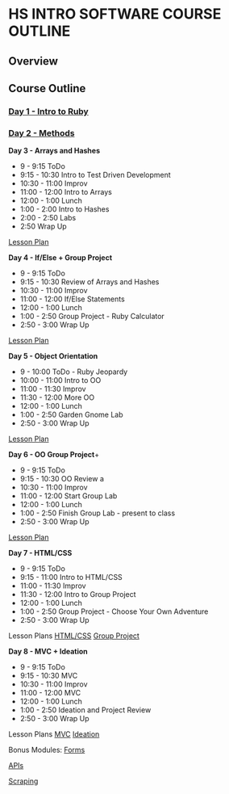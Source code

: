 # HS INTRO SOFTWARE COURSE OUTLINE

## Overview

## Course Outline

### [Day 1 - Intro to Ruby](day-1/README.md)

### [Day 2 - Methods](day-2/README.md)



**Day 3 - Arrays and Hashes**
+ 9 - 9:15 ToDo
+ 9:15 - 10:30 Intro to Test Driven Development
+ 10:30 - 11:00 Improv
+ 11:00 - 12:00 Intro to Arrays
+ 12:00 - 1:00 Lunch
+ 1:00 - 2:00 Intro to Hashes
+ 2:00 - 2:50 Labs
+ 2:50 Wrap Up

[Lesson Plan](https://docs.google.com/a/flatironschool.com/document/d/1aq8P8PI1WwDCW-FSGpKRg9mh16kdHNQpqPM0dBUkIfA/edit)


**Day 4 - If/Else + Group Project**
+ 9 - 9:15 ToDo
+ 9:15 - 10:30 Review of Arrays and Hashes
+ 10:30 - 11:00 Improv
+ 11:00 - 12:00 If/Else Statements
+ 12:00 - 1:00 Lunch
+ 1:00 - 2:50 Group Project - Ruby Calculator
+ 2:50 - 3:00 Wrap Up

[Lesson Plan](https://docs.google.com/a/flatironschool.com/document/d/1Ave3y7NFJWPg4ioFpfxt0a1i4SDKc_KasvDhgtUVKVo/edit)


**Day 5 - Object Orientation**
+ 9 - 10:00 ToDo - Ruby Jeopardy
+ 10:00 - 11:00 Intro to OO
+ 11:00 - 11:30 Improv
+ 11:30 - 12:00 More OO
+ 12:00 - 1:00 Lunch
+ 1:00 - 2:50 Garden Gnome Lab
+ 2:50 - 3:00 Wrap Up

[Lesson Plan](https://docs.google.com/a/flatironschool.com/document/d/1RJ4jahKT-iFfnUMEw1D0Cnud7k0ZF1aTtV7uHyXAklA/edit)


**Day 6 - OO Group Project**+
+ 9 - 9:15 ToDo
+ 9:15 - 10:30 OO Review a
+ 10:30 - 11:00 Improv
+ 11:00 - 12:00 Start Group Lab
+ 12:00 - 1:00 Lunch
+ 1:00 - 2:50 Finish Group Lab - present to class
+ 2:50 - 3:00 Wrap Up

[Lesson Plan](https://docs.google.com/a/flatironschool.com/document/d/1YA0fPctqq2PdkEgV454kVCOKn2FHsyVit9utqNSuz6A/edit)


**Day 7 - HTML/CSS**
+ 9 - 9:15 ToDo
+ 9:15 - 11:00 Intro to HTML/CSS
+ 11:00 - 11:30 Improv
+ 11:30 - 12:00 Intro to Group Project
+ 12:00 - 1:00 Lunch
+ 1:00 - 2:50 Group Project - Choose Your Own Adventure
+ 2:50 - 3:00 Wrap Up

Lesson Plans
[HTML/CSS](https://docs.google.com/a/flatironschool.com/document/d/1S1_IrnxaMq82v8ze3ixxSRuByB3EnKaj6ZvH6OT_IaQ/edit)
[Group Project](https://docs.google.com/a/flatironschool.com/document/d/16INiSdyUbd2zRx_fGZQOX7hs5zR6O12WU9gCr-hpj0g/edit)


**Day 8 - MVC + Ideation**
+ 9 - 9:15 ToDo
+ 9:15 - 10:30 MVC
+ 10:30 - 11:00 Improv
+ 11:00 - 12:00 MVC
+ 12:00 - 1:00 Lunch
+ 1:00 - 2:50 Ideation and Project Review
+ 2:50 - 3:00 Wrap Up

Lesson Plans
[MVC](https://docs.google.com/a/flatironschool.com/document/d/1MUWXzm2O7UQINZqkEBRoVYivPjDbKySYLqNgcEOrDeM/edit)
[Ideation](https://docs.google.com/a/flatironschool.com/document/d/17nLZH_dYm30km0pbiL64-gxJhZrlqO-VF04gTzfN4ok/edit)


Bonus Modules:
[Forms](https://docs.google.com/a/flatironschool.com/document/d/1e0cq958w_gMclGEyPKtNRgyFkEQ5Jsm3F9Y00hcQnDw/edit)

[APIs](https://docs.google.com/a/flatironschool.com/document/d/1jIuyGUuwPU3_zjdhUMMRc40SlDaCT-4PiGgSHYxgTrY/edit)

[Scraping](https://docs.google.com/a/flatironschool.com/document/d/1xrmCRaG1LkxUeFZiuHCpA7fDJIIG4z8Uc0ijiaDLt8A/edit)
